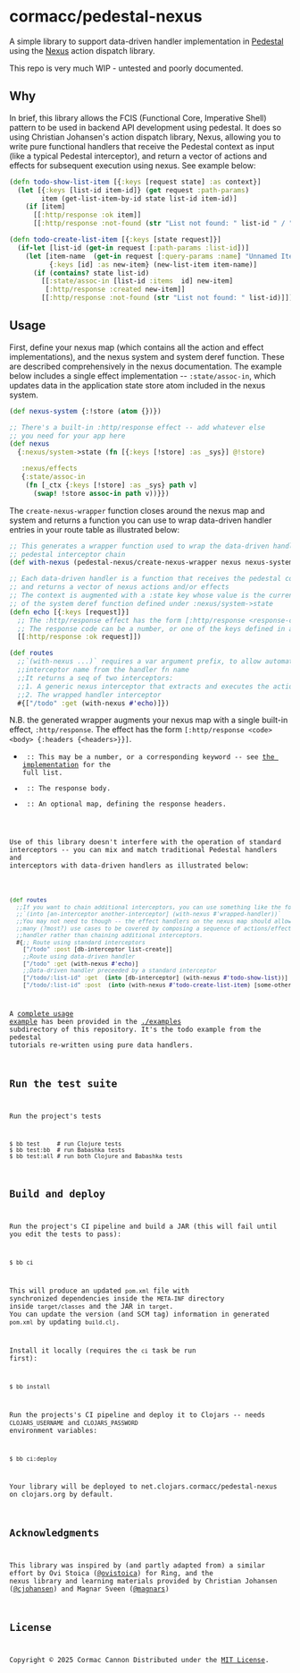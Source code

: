 # cormacc/pedestal-nexus

A simple library to support data-driven handler implementation in [Pedestal](https://pedestal.io) using the [Nexus](https://github.com/cjohansen/nexus) action dispatch library.

This repo is very much WIP - untested and poorly documented.

## Why
In brief, this library allows the FCIS (Functional Core, Imperative Shell) pattern to be used in backend API development using pedestal. It does so using Christian Johansen's action dispatch library, Nexus, allowing you to write pure functional handlers that receive the Pedestal context as input (like a typical Pedestal interceptor), and return a vector of actions and effects for subsequent execution using nexus. See example below:

``` clojure
(defn todo-show-list-item [{:keys [request state] :as context}]
  (let [{:keys [list-id item-id]} (get request :path-params)
        item (get-list-item-by-id state list-id item-id)]
    (if [item]
      [[:http/response :ok item]]
      [[:http/response :not-found (str "List not found: " list-id " / " item-id)]])))

(defn todo-create-list-item [{:keys [state request]}]
  (if-let [list-id (get-in request [:path-params :list-id])]
    (let [item-name  (get-in request [:query-params :name] "Unnamed Item")
          {:keys [id] :as new-item} (new-list-item item-name)]
      (if (contains? state list-id)
        [[:state/assoc-in [list-id :items  id] new-item]
         [:http/response :created new-item]]
        [[:http/response :not-found (str "List not found: " list-id)]]))))
```



## Usage
First, define your nexus map (which contains all the action and effect implementations), and the nexus system and system deref function. These are described comprehensively in the nexus documentation. The example below includes a single effect implementation -- `:state/assoc-in`, which updates data in the application state store atom included in the nexus system.

``` clojure
(def nexus-system {:!store (atom {})})

;; There's a built-in :http/response effect -- add whatever else
;; you need for your app here
(def nexus
  {:nexus/system->state (fn [{:keys [!store] :as _sys}] @!store)

   :nexus/effects
   {:state/assoc-in
    (fn [_ctx {:keys [!store] :as _sys} path v]
      (swap! !store assoc-in path v))}})
```

The `create-nexus-wrapper` function closes around the nexus map and system and returns a function you can use to wrap data-driven handler entries in your route table as illustrated below:

``` clojure
;; This generates a wrapper function used to wrap the data-driven handlers in a
;; pedestal interceptor chain
(def with-nexus (pedestal-nexus/create-nexus-wrapper nexus nexus-system))

;; Each data-driven handler is a function that receives the pedestal context
;; and returns a vector of nexus actions and/or effects
;; The context is augmented with a :state key whose value is the current output
;; of the system deref function defined under :nexus/system->state
(defn echo [{:keys [request]}]
  ;; The :http/response effect has the form [:http/response <response-code> <body> & <headers>]
  ;; The response code can be a number, or one of the keys defined in a lookup table
  [[:http/response :ok request]])

(def routes
  ;;`(with-nexus ...)` requires a var argument prefix, to allow automatic generation of
  ;;interceptor name from the handler fn name
  ;;It returns a seq of two interceptors:
  ;;1. A generic nexus interceptor that extracts and executes the actions/effects
  ;;2. The wrapped handler interceptor
  #{["/todo" :get (with-nexus #'echo)]})

```

N.B. the generated wrapper augments your nexus map with a single built-in effect, `:http/response`.
The effect has the form `[:http/response <code> <body> {:headers {<headers>}}]`.
- <code> :: This may be a number, or a corresponding keyword -- see [the implementation](./src/cormacc/pedestal_nexus.clj) for the full list.
- <body> :: The response body.
- <headers> :: An optional map, defining the response headers. 

Use of this library doesn't interfere with the operation of standard interceptors -- you can mix and match traditional Pedestal handlers and interceptors with data-driven handlers as illustrated below:

``` clojure

(def routes
  ;;If you want to chain additional interceptors, you can use something like the following...
  ;;`(into [an-interceptor another-interceptor] (with-nexus #'wrapped-handler))`
  ;;You may not need to though -- the effect handlers on the nexus map should allow
  ;;many (?most?) use cases to be covered by composing a sequence of actions/effects in a single
  ;;handler rather than chaining additional interceptors.
  #{;; Route using standard interceptors
    ["/todo" :post [db-interceptor list-create]]
    ;;Route using data-driven handler
    ["/todo" :get (with-nexus #'echo)]
    ;;Data-driven handler preceeded by a standard interceptor
    ["/todo/:list-id" :get  (into [db-interceptor] (with-nexus #'todo-show-list))]
    ["/todo/:list-id" :post  (into (with-nexus #'todo-create-list-item) [some-other-interceptor])]})
```


A [complete usage example](./examples/src/examples/todos.clj) has been provided in the [./examples](./examples)
subdirectory of this repository. It's the todo example from the pedestal tutorials re-written using pure data handlers.

## Run the test suite
Run the project's tests

    $ bb test     # run Clojure tests
    $ bb test:bb  # run Babashka tests
    $ bb test:all # run both Clojure and Babashka tests


## Build and deploy
Run the project's CI pipeline and build a JAR (this will fail until you edit the tests to pass):

    $ bb ci

This will produce an updated `pom.xml` file with synchronized dependencies inside the `META-INF`
directory inside `target/classes` and the JAR in `target`. You can update the version (and SCM tag)
information in generated `pom.xml` by updating `build.clj`.

Install it locally (requires the `ci` task be run first):

    $ bb install

Run the projects's CI pipeline and deploy it to Clojars --
needs `CLOJARS_USERNAME` and `CLOJARS_PASSWORD` environment
variables:

    $ bb ci:deploy

Your library will be deployed to net.clojars.cormacc/pedestal-nexus on clojars.org by default.

## Acknowledgments

This library was inspired by (and partly adapted from) a similar effort by Ovi Stoica ([@ovistoica](https://github.com/ovistoica)) for Ring, and the nexus library and learning materials provided by Christian Johansen ([@cjohansen](https://github.com/cjohansen)) and Magnar Sveen ([@magnars](https://github.com/magnars)) 

## License
Copyright © 2025 Cormac Cannon
Distributed under the [MIT License](https://opensource.org/license/mit).
